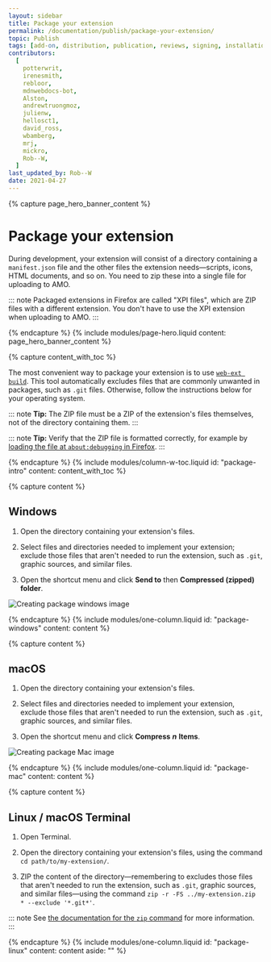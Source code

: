 ```yaml
---
layout: sidebar
title: Package your extension
permalink: /documentation/publish/package-your-extension/
topic: Publish
tags: [add-on, distribution, publication, reviews, signing, installation]
contributors:
  [
    potterwrit,
    irenesmith,
    rebloor,
    mdnwebdocs-bot,
    Alston,
    andrewtruongmoz,
    julienw,
    hellosct1,
    david_ross,
    wbamberg,
    mrj,
    mickro,
    Rob--W,
  ]
last_updated_by: Rob--W
date: 2021-04-27
---
```


<!-- Page Hero Banner -->

{% capture page_hero_banner_content %}

# Package your extension

During development, your extension will consist of a directory containing a `manifest.json` file and the other files the extension needs—scripts, icons, HTML documents, and so on. You need to zip these into a single file for uploading to AMO.

::: note
Packaged extensions in Firefox are called "XPI files", which are ZIP files with a different extension.
You don't have to use the XPI extension when uploading to AMO.
:::

{% endcapture %}
{% include modules/page-hero.liquid
	content: page_hero_banner_content
%}

<!-- END: Page Hero Banner -->

<!-- Content with Table of Contents Module -->

{% capture content_with_toc %}

The most convenient way to package your extension is to use [`web-ext build`](/documentation/develop/web-ext-command-reference/#web-ext-build). This tool automatically excludes files that are commonly unwanted in packages, such as `.git` files. Otherwise, follow the instructions below for your operating system.

::: note
**Tip:** The ZIP file must be a ZIP of the extension's files themselves, not of the directory containing them.
:::

::: note
**Tip:** Verify that the ZIP file is formatted correctly, for example by [loading the file at `about:debugging` in Firefox](/documentation/develop/temporary-installation-in-firefox/).
:::

{% endcapture %}
{% include modules/column-w-toc.liquid
	id: "package-intro"
	content: content_with_toc
%}

<!-- END: Content with Table of Contents -->

<!-- Single Column Body Module -->

{% capture content %}

## Windows

1. Open the directory containing your extension's files.

2. Select files and directories needed to implement your extension; exclude those files that aren't needed to run the extension, such as `.git`, graphic sources, and similar files.

3. Open the shortcut menu and click **Send to** then **Compressed (zipped) folder**.

![Creating package windows image](/assets/img/documentation/publish/creating_package_windows.png)

{% endcapture %}
{% include modules/one-column.liquid
  id: "package-windows"
  content: content
%}

<!-- END: Single Column Body Module -->

<!-- Single Column Body Module -->

{% capture content %}

## macOS

1. Open the directory containing your extension's files.

2. Select files and directories needed to implement your extension, exclude those files that aren't needed to run the extension, such as `.git`, graphic sources, and similar files.

3. Open the shortcut menu and click **Compress** **_n_** **Items**.

![Creating package Mac image](/assets/img/documentation/publish/creating_package_mac.png)

{% endcapture %}
{% include modules/one-column.liquid
  id: "package-mac"
  content: content
%}

<!-- END: Single Column Body Module -->

<!-- Single Column Body Module -->

{% capture content %}

## Linux / macOS Terminal

1. Open Terminal.

2. Open the directory containing your extension's files, using the command
   `cd path/to/my-extension/`.

3. ZIP the content of the directory—remembering to excludes those files that aren't needed to run the extension, such as `.git`, graphic sources, and similar files—using the command `zip -r -FS ../my-extension.zip * --exclude '*.git*'`.

::: note
See [the documentation for the `zip` command](https://linux.die.net/man/1/zip) for more information.
:::

{% endcapture %}
{% include modules/one-column.liquid
  id: "package-linux"
  content: content
  aside: ""
%}

<!-- END: Single Column Body Module -->


